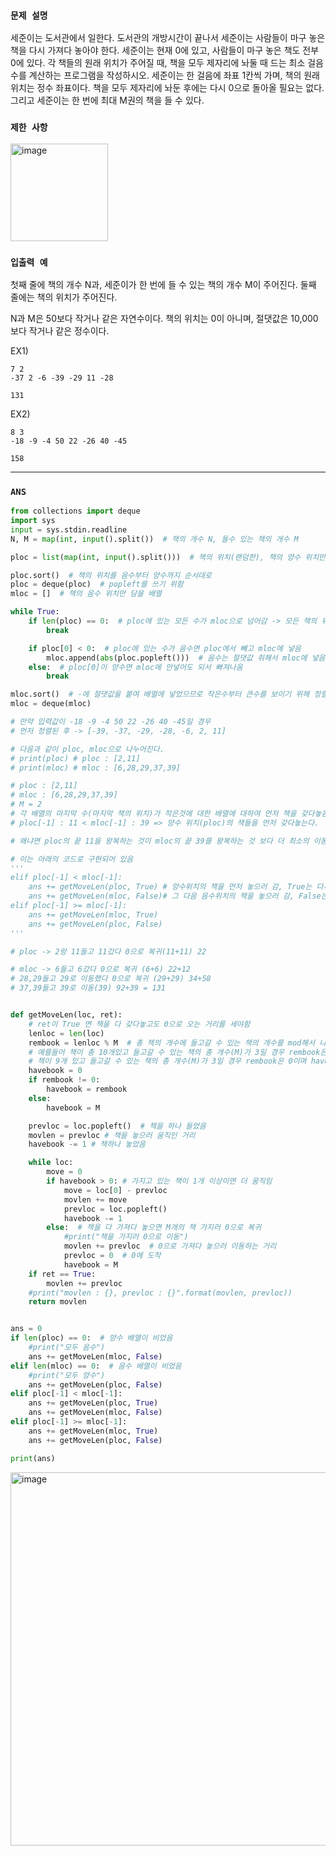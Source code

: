 ### `문제 설명`

세준이는 도서관에서 일한다. 도서관의 개방시간이 끝나서 세준이는 사람들이 마구 놓은 책을 다시 가져다 놓아야 한다. 세준이는 현재 0에 있고, 사람들이 마구 놓은 책도 전부 0에 있다. 각 책들의 원래 위치가 주어질 때, 책을 모두 제자리에 놔둘 때 드는 최소 걸음 수를 계산하는 프로그램을 작성하시오. 세준이는 한 걸음에 좌표 1칸씩 가며, 책의 원래 위치는 정수 좌표이다. 책을 모두 제자리에 놔둔 후에는 다시 0으로 돌아올 필요는 없다. 그리고 세준이는 한 번에 최대 M권의 책을 들 수 있다.

### `제한 사항`

<img width="156" alt="image" src="https://user-images.githubusercontent.com/84978165/230771571-c16f85e3-8118-43bf-9237-0ef07470b65b.png">

### `입출력 예`

첫째 줄에 책의 개수 N과, 세준이가 한 번에 들 수 있는 책의 개수 M이 주어진다. 둘째 줄에는 책의 위치가 주어진다. 

N과 M은 50보다 작거나 같은 자연수이다. 책의 위치는 0이 아니며, 절댓값은 10,000보다 작거나 같은 정수이다.

EX1)

```
7 2
-37 2 -6 -39 -29 11 -28
```

```
131
```
EX2)
```
8 3
-18 -9 -4 50 22 -26 40 -45
```

```
158
```

----

### `ANS`

```python
from collections import deque
import sys
input = sys.stdin.readline
N, M = map(int, input().split())  # 책의 개수 N, 들수 있는 책의 개수 M

ploc = list(map(int, input().split()))  # 책의 위치(랜덤한), 책의 양수 위치만 담을 배열

ploc.sort()  # 책의 위치를 음수부터 양수까지 순서대로
ploc = deque(ploc)  # popleft를 쓰기 위함
mloc = []  # 책의 음수 위치만 담을 배열

while True:
    if len(ploc) == 0:  # ploc에 있는 모든 수가 mloc으로 넘어감 -> 모든 책의 위치가 음수
        break

    if ploc[0] < 0:  # ploc에 있는 수가 음수면 ploc에서 빼고 mloc에 넣음
        mloc.append(abs(ploc.popleft()))  # 음수는 절댓값 취해서 mloc에 넣음
    else:  # ploc[0]이 양수면 mloc에 안넣어도 되서 빠져나옴
        break

mloc.sort()  # -에 절댓값을 붙여 배열에 넣었으므로 작은수부터 큰수를 보이기 위해 정렬
mloc = deque(mloc)

# 만약 입력값이 -18 -9 -4 50 22 -26 40 -45일 경우
# 먼저 정렬된 후 -> [-39, -37, -29, -28, -6, 2, 11]

# 다음과 같이 ploc, mloc으로 나누어진다.
# print(ploc) # ploc : [2,11]
# print(mloc) # mloc : [6,28,29,37,39]

# ploc : [2,11]
# mloc : [6,28,29,37,39]
# M = 2
# 각 배열의 마지막 수(마지막 책의 위치)가 작은것에 대한 배열에 대하여 먼저 책을 갖다놓음
# ploc[-1] : 11 < mloc[-1] : 39 => 양수 위치(ploc)의 책들을 먼저 갖다놓는다.

# 왜냐면 ploc의 끝 11을 왕복하는 것이 mloc의 끝 39를 왕복하는 것 보다 더 최소의 이동이기 때문임

# 이는 아래의 코드로 구현되어 있음
'''
elif ploc[-1] < mloc[-1]:
    ans += getMoveLen(ploc, True) # 양수위치의 책을 먼저 놓으러 감, True는 다시 돌아와서 음수 책을 찾으러 가기 위
    ans += getMoveLen(mloc, False)# 그 다음 음수위치의 책을 놓으러 감, False는 책을 모두 놓았으므로 안돌아와도 된다는 의미
elif ploc[-1] >= mloc[-1]:
    ans += getMoveLen(mloc, True)
    ans += getMoveLen(ploc, False)
'''

# ploc -> 2랑 11들고 11갔다 0으로 복귀(11+11) 22

# mloc -> 6들고 6갔다 0으로 복귀 (6+6) 22+12
# 28,29들고 29로 이동했다 0으로 복귀 (29+29) 34+58
# 37,39들고 39로 이동(39) 92+39 = 131


def getMoveLen(loc, ret):
    # ret이 True 면 책을 다 갖다놓고도 0으로 오는 거리를 세야함
    lenloc = len(loc)
    rembook = lenloc % M  # 총 책의 개수에 들고갈 수 있는 책의 개수를 mod해서 나온 나머지 개수만큼만 들고 처음에만 왕복
    # 예를들어 책이 총 10개있고 들고갈 수 있는 책의 총 개수(M)가 3일 경우 rembook은 1이며 havebook은 1개만 책을 들고 놓고 옴, 그 다음 3개씩 3번 반복
    # 책이 9개 있고 들고갈 수 있는 책의 총 개수(M)가 3일 경우 rembook은 0이며 havebook은 3개씩 3번 반복하면 됨
    havebook = 0
    if rembook != 0:
        havebook = rembook
    else:
        havebook = M

    prevloc = loc.popleft()  # 책을 하나 들었음
    movlen = prevloc # 책을 놓으러 움직인 거리
    havebook -= 1 # 책하나 놓았음

    while loc:
        move = 0
        if havebook > 0: # 가지고 있는 책이 1개 이상이면 더 움직임
            move = loc[0] - prevloc
            movlen += move 
            prevloc = loc.popleft() 
            havebook -= 1 
        else:  # 책을 다 가져다 놓으면 M개의 책 가지러 0으로 복귀
            #print("책을 가지러 0으로 이동")
            movlen += prevloc  # 0으로 가져다 놓으러 이동하는 거리
            prevloc = 0  # 0에 도착
            havebook = M
    if ret == True:
        movlen += prevloc
    #print("movlen : {}, prevloc : {}".format(movlen, prevloc))
    return movlen


ans = 0
if len(ploc) == 0:  # 양수 배열이 비었음
    #print("모두 음수")
    ans += getMoveLen(mloc, False)
elif len(mloc) == 0:  # 음수 배열이 비었음
    #print("모두 양수")
    ans += getMoveLen(ploc, False)
elif ploc[-1] < mloc[-1]:
    ans += getMoveLen(ploc, True)
    ans += getMoveLen(mloc, False)
elif ploc[-1] >= mloc[-1]:
    ans += getMoveLen(mloc, True)
    ans += getMoveLen(ploc, False)

print(ans)


```

<img width="597" alt="image" src="https://user-images.githubusercontent.com/84978165/230771674-6bbafa20-e11b-4fa9-830b-e619ddd02653.png">



